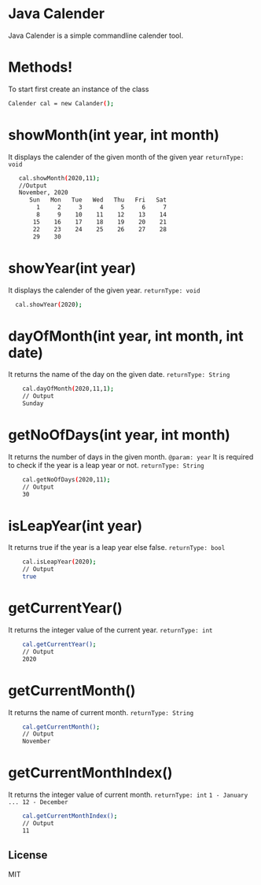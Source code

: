 # Java Calender
Java Calender is a simple commandline calender tool. 

# Methods!
To start first create an instance of the class
```sh
Calender cal = new Calander();
```

 # showMonth(int year, int month) 
  It displays the calender of the given month of the given year
  `returnType: void`
 ```sh
    cal.showMonth(2020,11);
    //Output
    November, 2020
       Sun   Mon   Tue   Wed   Thu   Fri   Sat   
         1     2     3     4     5     6     7
         8     9    10    11    12    13    14
        15    16    17    18    19    20    21
        22    23    24    25    26    27    28
        29    30
```
 # showYear(int year)
 It displays the calender of the given year. 
 `returnType: void`
  ```sh
    cal.showYear(2020);
  ```
# dayOfMonth(int year, int month, int date)
It returns the name of the day on the given date. 
`returnType: String`
```sh
    cal.dayOfMonth(2020,11,1);
    // Output
    Sunday
```

# getNoOfDays(int year, int month)
It returns the number of days in the given month.
`@param: year` It is required to check if the year is a leap year or not.
`returnType: String`
```sh
    cal.getNoOfDays(2020,11);
    // Output
    30
```
# isLeapYear(int year)
It returns true if the year is a leap year else false. 
`returnType: bool`
```sh
    cal.isLeapYear(2020);
    // Output
    true
```
# getCurrentYear()
It returns the integer value of the current year. 
`returnType: int`
```sh
    cal.getCurrentYear();
    // Output
    2020
```
# getCurrentMonth()
It returns the name of current month. 
`returnType: String`
```sh
    cal.getCurrentMonth();
    // Output
    November
```
# getCurrentMonthIndex()
It returns the integer value of current month. 
`returnType: int`
`1 - January ... 12 - December`
```sh
    cal.getCurrentMonthIndex();
    // Output
    11
```

License
----

MIT


 
